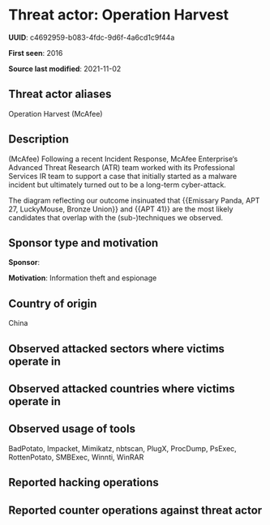 # Threat actor: Operation Harvest

**UUID**: c4692959-b083-4fdc-9d6f-4a6cd1c9f44a

**First seen**: 2016

**Source last modified**: 2021-11-02

## Threat actor aliases

Operation Harvest (McAfee)

## Description

(McAfee) Following a recent Incident Response, McAfee Enterprise‘s Advanced Threat Research (ATR) team worked with its Professional Services IR team to support a case that initially started as a malware incident but ultimately turned out to be a long-term cyber-attack.

The diagram reflecting our outcome insinuated that {{Emissary Panda, APT 27, LuckyMouse, Bronze Union}} and {{APT 41}} are the most likely candidates that overlap with the (sub-)techniques we observed.

## Sponsor type and motivation

**Sponsor**: 

**Motivation**: Information theft and espionage


## Country of origin

China

## Observed attacked sectors where victims operate in



## Observed attacked countries where victims operate in



## Observed usage of tools

BadPotato, Impacket, Mimikatz, nbtscan, PlugX, ProcDump, PsExec, RottenPotato, SMBExec, Winnti, WinRAR

## Reported hacking operations



## Reported counter operations against threat actor





